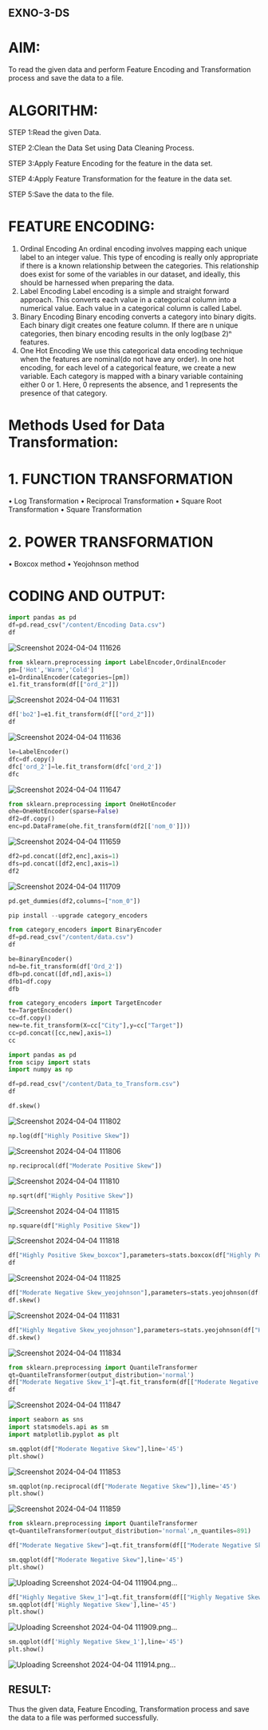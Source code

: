 ## EXNO-3-DS

# AIM:
To read the given data and perform Feature Encoding and Transformation process and save the data to a file.

# ALGORITHM:
STEP 1:Read the given Data.

STEP 2:Clean the Data Set using Data Cleaning Process.

STEP 3:Apply Feature Encoding for the feature in the data set.

STEP 4:Apply Feature Transformation for the feature in the data set.

STEP 5:Save the data to the file.

# FEATURE ENCODING:
1. Ordinal Encoding
An ordinal encoding involves mapping each unique label to an integer value. This type of encoding is really only appropriate if there is a known relationship between the categories. This relationship does exist for some of the variables in our dataset, and ideally, this should be harnessed when preparing the data.
2. Label Encoding
Label encoding is a simple and straight forward approach. This converts each value in a categorical column into a numerical value. Each value in a categorical column is called Label.
3. Binary Encoding
Binary encoding converts a category into binary digits. Each binary digit creates one feature column. If there are n unique categories, then binary encoding results in the only log(base 2)ⁿ features.
4. One Hot Encoding
We use this categorical data encoding technique when the features are nominal(do not have any order). In one hot encoding, for each level of a categorical feature, we create a new variable. Each category is mapped with a binary variable containing either 0 or 1. Here, 0 represents the absence, and 1 represents the presence of that category.

# Methods Used for Data Transformation:
  # 1. FUNCTION TRANSFORMATION
• Log Transformation
• Reciprocal Transformation
• Square Root Transformation
• Square Transformation
  # 2. POWER TRANSFORMATION
• Boxcox method
• Yeojohnson method

# CODING AND OUTPUT:
```python
import pandas as pd
df=pd.read_csv("/content/Encoding Data.csv")
df
```

![Screenshot 2024-04-04 111626](https://github.com/chandrumathiyazhagan/EXNO-3-DS/assets/119393023/63fd3945-c97f-4756-b34a-6869beca1fe5)

```python
from sklearn.preprocessing import LabelEncoder,OrdinalEncoder
pm=['Hot','Warm','Cold']
e1=OrdinalEncoder(categories=[pm])
e1.fit_transform(df[["ord_2"]])
```

![Screenshot 2024-04-04 111631](https://github.com/chandrumathiyazhagan/EXNO-3-DS/assets/119393023/f091e54e-98a7-48a6-a176-7efe895eb63d)

```python
df['bo2']=e1.fit_transform(df[["ord_2"]])
df
```

![Screenshot 2024-04-04 111636](https://github.com/chandrumathiyazhagan/EXNO-3-DS/assets/119393023/330bf243-e629-42fc-b489-2148701f5f26)

```python
le=LabelEncoder()
dfc=df.copy()
dfc['ord_2']=le.fit_transform(dfc['ord_2'])
dfc
```

![Screenshot 2024-04-04 111647](https://github.com/chandrumathiyazhagan/EXNO-3-DS/assets/119393023/626843d4-f475-4e4c-a6d4-0244f0a72f6b)

```python
from sklearn.preprocessing import OneHotEncoder
ohe=OneHotEncoder(sparse=False)
df2=df.copy()
enc=pd.DataFrame(ohe.fit_transform(df2[['nom_0']]))
```

![Screenshot 2024-04-04 111659](https://github.com/chandrumathiyazhagan/EXNO-3-DS/assets/119393023/4aa98ca9-b120-4683-bcbd-4add830db08a)

```python
df2=pd.concat([df2,enc],axis=1)
dfs=pd.concat([df2,enc],axis=1)
df2
```

![Screenshot 2024-04-04 111709](https://github.com/chandrumathiyazhagan/EXNO-3-DS/assets/119393023/3bf9819c-c032-449f-b0d7-e00ea17d8647)

```python
pd.get_dummies(df2,columns=["nom_0"])
```


```python
pip install --upgrade category_encoders
```


```python
from category_encoders import BinaryEncoder
df=pd.read_csv("/content/data.csv")
df
```


```python
be=BinaryEncoder()
nd=be.fit_transform(df['Ord_2'])
dfb=pd.concat([df,nd],axis=1)
dfb1=df.copy
dfb
```


```python
from category_encoders import TargetEncoder
te=TargetEncoder()
cc=df.copy()
new=te.fit_transform(X=cc["City"],y=cc["Target"])
cc=pd.concat([cc,new],axis=1)
cc
```


```python
import pandas as pd
from scipy import stats
import numpy as np

df=pd.read_csv("/content/Data_to_Transform.csv")
df
```


```python
df.skew()
```

![Screenshot 2024-04-04 111802](https://github.com/chandrumathiyazhagan/EXNO-3-DS/assets/119393023/fad442db-3ad9-405e-8899-933333abb4e8)

```python
np.log(df["Highly Positive Skew"])
```

![Screenshot 2024-04-04 111806](https://github.com/chandrumathiyazhagan/EXNO-3-DS/assets/119393023/147133e7-1fc1-4cd0-b21f-d7fd76cde1c5)

```python
np.reciprocal(df["Moderate Positive Skew"])
```

![Screenshot 2024-04-04 111810](https://github.com/chandrumathiyazhagan/EXNO-3-DS/assets/119393023/db1afc1e-4559-4888-b844-3e1db8d798a2)

```python
np.sqrt(df["Highly Positive Skew"])
```

![Screenshot 2024-04-04 111815](https://github.com/chandrumathiyazhagan/EXNO-3-DS/assets/119393023/24cee62f-9288-4f88-abc7-1f14b572c155)

```python
np.square(df["Highly Positive Skew"])
```

![Screenshot 2024-04-04 111818](https://github.com/chandrumathiyazhagan/EXNO-3-DS/assets/119393023/84df4534-e1bf-4a08-8ee1-a0d09441725f)

```python
df["Highly Positive Skew_boxcox"],parameters=stats.boxcox(df["Highly Positive Skew"])
df
```

![Screenshot 2024-04-04 111825](https://github.com/chandrumathiyazhagan/EXNO-3-DS/assets/119393023/0ad33d87-bb11-4a09-bfcb-8c14cb77384b)

```python
df["Moderate Negative Skew_yeojohnson"],parameters=stats.yeojohnson(df["Moderate Negative Skew"])
df.skew()
```

![Screenshot 2024-04-04 111831](https://github.com/chandrumathiyazhagan/EXNO-3-DS/assets/119393023/acd0b6c0-b423-4cee-9f15-9c0f20d0d4aa)

```python
df["Highly Negative Skew_yeojohnson"],parameters=stats.yeojohnson(df["Highly Negative Skew"])
df.skew()
```

![Screenshot 2024-04-04 111834](https://github.com/chandrumathiyazhagan/EXNO-3-DS/assets/119393023/f67f84dc-a47c-42b6-a2e4-84ba92bdc10d)

```python
from sklearn.preprocessing import QuantileTransformer
qt=QuantileTransformer(output_distribution='normal')
df["Moderate Negative Skew_1"]=qt.fit_transform(df[["Moderate Negative Skew"]])
df
```

![Screenshot 2024-04-04 111847](https://github.com/chandrumathiyazhagan/EXNO-3-DS/assets/119393023/a543471d-bbff-45cb-a489-4753d9b1f62b)

```python
import seaborn as sns
import statsmodels.api as sm
import matplotlib.pyplot as plt

sm.qqplot(df["Moderate Negative Skew"],line='45')
plt.show()
```

![Screenshot 2024-04-04 111853](https://github.com/chandrumathiyazhagan/EXNO-3-DS/assets/119393023/b90f72c5-f674-47c1-a9fd-5cd68ce32581)

```python
sm.qqplot(np.reciprocal(df["Moderate Negative Skew"]),line='45')
plt.show()
```

![Screenshot 2024-04-04 111859](https://github.com/chandrumathiyazhagan/EXNO-3-DS/assets/119393023/64b4aac4-a2a5-4957-a5a3-ae5465d55776)

```python
from sklearn.preprocessing import QuantileTransformer
qt=QuantileTransformer(output_distribution='normal',n_quantiles=891)

df["Moderate Negative Skew"]=qt.fit_transform(df[["Moderate Negative Skew"]])

sm.qqplot(df["Moderate Negative Skew"],line='45')
plt.show()
```

![Uploading Screenshot 2024-04-04 111904.png…]()

```python
df["Highly Negative Skew_1"]=qt.fit_transform(df[["Highly Negative Skew"]])
sm.qqplot(df['Highly Negative Skew'],line='45')
plt.show()
```

![Uploading Screenshot 2024-04-04 111909.png…]()

```python
sm.qqplot(df['Highly Negative Skew_1'],line='45')
plt.show()
```

![Uploading Screenshot 2024-04-04 111914.png…]()


## RESULT:
Thus the given data, Feature Encoding, Transformation process and save the data to a file was performed successfully.
       
